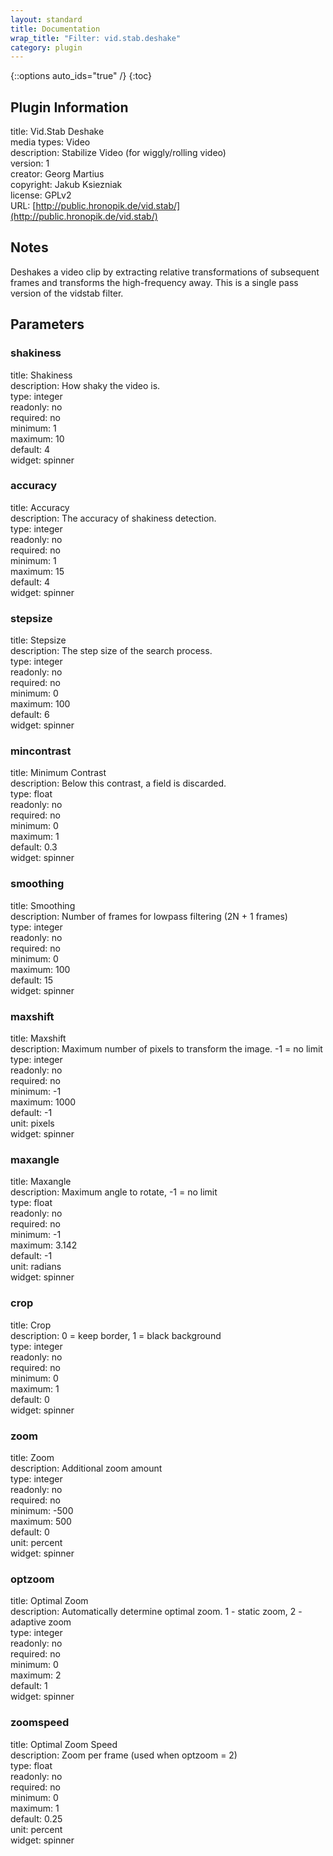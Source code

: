 ```yaml
---
layout: standard
title: Documentation
wrap_title: "Filter: vid.stab.deshake"
category: plugin
---
```

{::options auto_ids="true" /}
{:toc}

## Plugin Information

title: Vid.Stab Deshake  
media types:
Video  
description: Stabilize Video (for wiggly/rolling video)  
version: 1  
creator: Georg Martius  
copyright: Jakub Ksiezniak  
license: GPLv2  
URL: [http://public.hronopik.de/vid.stab/](http://public.hronopik.de/vid.stab/)  

## Notes

Deshakes a video clip by extracting relative transformations of subsequent frames and transforms the high-frequency away. This is a single pass version of the vidstab filter.
## Parameters

### shakiness

title: Shakiness    
description:
How shaky the video is.  
type: integer  
readonly: no  
required: no  
minimum: 1  
maximum: 10  
default: 4  
widget: spinner  

### accuracy

title: Accuracy    
description:
The accuracy of shakiness detection.  
type: integer  
readonly: no  
required: no  
minimum: 1  
maximum: 15  
default: 4  
widget: spinner  

### stepsize

title: Stepsize    
description:
The step size of the search process.  
type: integer  
readonly: no  
required: no  
minimum: 0  
maximum: 100  
default: 6  
widget: spinner  

### mincontrast

title: Minimum Contrast    
description:
Below this contrast, a field is discarded.  
type: float  
readonly: no  
required: no  
minimum: 0  
maximum: 1  
default: 0.3  
widget: spinner  

### smoothing

title: Smoothing    
description:
Number of frames for lowpass filtering (2N + 1 frames)  
type: integer  
readonly: no  
required: no  
minimum: 0  
maximum: 100  
default: 15  
widget: spinner  

### maxshift

title: Maxshift    
description:
Maximum number of pixels to transform the image. -1 = no limit  
type: integer  
readonly: no  
required: no  
minimum: -1  
maximum: 1000  
default: -1  
unit: pixels  
widget: spinner  

### maxangle

title: Maxangle    
description:
Maximum angle to rotate, -1 = no limit  
type: float  
readonly: no  
required: no  
minimum: -1  
maximum: 3.142  
default: -1  
unit: radians  
widget: spinner  

### crop

title: Crop    
description:
0 = keep border, 1 = black background  
type: integer  
readonly: no  
required: no  
minimum: 0  
maximum: 1  
default: 0  
widget: spinner  

### zoom

title: Zoom    
description:
Additional zoom amount  
type: integer  
readonly: no  
required: no  
minimum: -500  
maximum: 500  
default: 0  
unit: percent  
widget: spinner  

### optzoom

title: Optimal Zoom    
description:
Automatically determine optimal zoom. 1 - static zoom, 2 - adaptive zoom  
type: integer  
readonly: no  
required: no  
minimum: 0  
maximum: 2  
default: 1  
widget: spinner  

### zoomspeed

title: Optimal Zoom Speed    
description:
Zoom per frame (used when optzoom = 2)  
type: float  
readonly: no  
required: no  
minimum: 0  
maximum: 1  
default: 0.25  
unit: percent  
widget: spinner  

